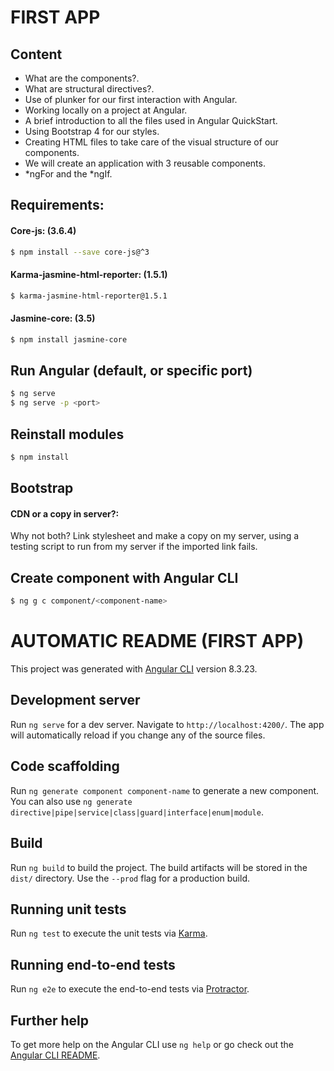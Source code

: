 # FIRST APP
## Content

- What are the components?.
- What are structural directives?.
- Use of plunker for our first interaction with Angular.
- Working locally on a project at Angular.
- A brief introduction to all the files used in Angular QuickStart.
- Using Bootstrap 4 for our styles.
- Creating HTML files to take care of the visual structure of our components.
- We will create an application with 3 reusable components.
- *ngFor and the *ngIf.

## Requirements:
#### Core-js: (3.6.4)

```sh
$ npm install --save core-js@^3
```

#### Karma-jasmine-html-reporter: (1.5.1)

```sh
$ karma-jasmine-html-reporter@1.5.1
```

#### Jasmine-core: (3.5)

```sh
$ npm install jasmine-core
```

## Run Angular (default, or specific port)

```sh
$ ng serve
$ ng serve -p <port>
```

## Reinstall modules

```sh
$ npm install
```

## Bootstrap
#### CDN or a copy in server?:

Why not both?
Link stylesheet and make a copy on my server, using a testing script to run from my server if the imported link fails.

## Create component with Angular CLI

```sh
$ ng g c component/<component-name>
```



# AUTOMATIC README (FIRST APP)

This project was generated with [Angular CLI](https://github.com/angular/angular-cli) version 8.3.23.

## Development server

Run `ng serve` for a dev server. Navigate to `http://localhost:4200/`. The app will automatically reload if you change any of the source files.

## Code scaffolding

Run `ng generate component component-name` to generate a new component. You can also use `ng generate directive|pipe|service|class|guard|interface|enum|module`.

## Build

Run `ng build` to build the project. The build artifacts will be stored in the `dist/` directory. Use the `--prod` flag for a production build.

## Running unit tests

Run `ng test` to execute the unit tests via [Karma](https://karma-runner.github.io).

## Running end-to-end tests

Run `ng e2e` to execute the end-to-end tests via [Protractor](http://www.protractortest.org/).

## Further help

To get more help on the Angular CLI use `ng help` or go check out the [Angular CLI README](https://github.com/angular/angular-cli/blob/master/README.md).
